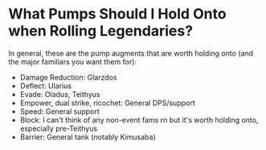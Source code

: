 # What Pumps Should I Hold Onto when Rolling Legendaries?

In general, these are the pump augments that are worth holding onto (and the major familiars you want them for):

- Damage Reduction: Glarzdos
- Deflect: Ularius
- Evade: Oladus, Teithyus
- Empower, dual strike, ricochet: General DPS/support
- Speed: General support
- Block: I can't think of any non-event fams rn but it's worth holding onto, especially pre-Teithyus
- Barrier: General tank (notably Kimusaba)